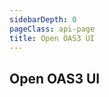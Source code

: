 ```yaml
---
sidebarDepth: 0
pageClass: api-page
title: Open OAS3 UI
---
```


## Open OAS3 UI

<SwaggerComponent :url="'/swagger-files/mobile-money-api-specification-1.2.0-master_0.yaml'"/>